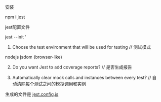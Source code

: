 ###

  安装

  npm i jest 


  jest配置文件

  jest --init '

  1.  Choose the test environment that will be used for testing // 测试模式
  
  nodejs
  jsdom (browser-like)

  2. Do you want Jest to add coverage reports? // 是否生成报告


  3. Automatically clear mock calls and instances between every test?
  // 自动清除每个测试之间的模拟调用和实例

  生成的文件是 [jest.config.js]()